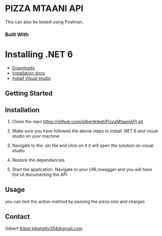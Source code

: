 # PIZZA MTAANI API


This can also be tested using Postman.

### Built With

# Installing .NET 6

- [Downloads](https://dotnet.microsoft.com/download/dotnet/6.0)
- [Installation docs](https://docs.microsoft.com/dotnet/core/install/)
- [Install Visual studio](https://docs.microsoft.com/en-us/visualstudio/install/install-visual-studio?view=vs-2022)


## Getting Started

## Installation

1. Clone the repo
https://github.com/gilbertkibet/PizzaMtaaniAPI.git
2. Make sure you have followed the above steps to install .NET 6 and visual studio on your machine

3. Navigate to the .sln file and click on it it will open the solution on visual studio

4. Restore the dependancies 

5. Start the application. Navigate to your URL/swagger and you will have the UI documenting the API

## Usage

you can test the action method by passing the pizza size and charges



## Contact

Gilbert Kibet-kibetgilly354@gmail.com
